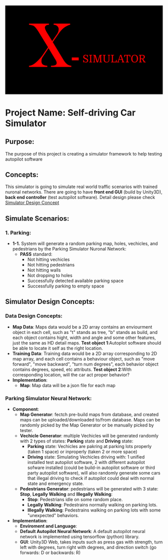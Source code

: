
![X-Drive](./md_source/cover_img.png)
# **Project Name: Self-driving Car Simulator**

## **Purpose**:
   The purpose of this project is creating a simulator framework to help testing autopilot software

## **Concepts**:
   This simulator is going to simulate real world traffic scenarios with trained nuronal networks. There are going to have **front end GUI** (build by Unity3D), **back end controller** (test autopilot software). Detail design please check [Simulator Design Concept](#Simulator-Design-Concepts)

## **Simulate Scenarios**:
   ### 1. Parking:
   * **1-1.** System will generate a random parking map, holes, vechicles, and pedestrians by the Parking Simulator Nuronal Network:
     * **PASS** standard:
       * Not hitting vechicles
       * Not hitting pedestrians
       * Not hitting walls
       * Not dropping to holes
       * Successfully detected available parking space
       * Successfully parking to empty space

## **Simulator Design Concepts**:
   ### Data Design Concepts:
   * **Map Data**: Maps data would be a 2D array contains an enviourment object in each cell, such as "t" stands as tree, "b" stands as build, and each object contains hight, width and angle and some other features, just the same as HD detail maps. **Test object 1**:Autoplot software should be able to locate it self as the right location. 
   * **Training Data**: Training data would be a 2D array corresponding to 2D map array, and each cell contains a behaviour object, such as "move forward", "move backward", "turn num degrees", each behavior object contains degrees, speed, etc attributs. **Test object 2**:With corresponding location, will the car act proper behavior?
   * **Implementation**:
     * **Map**: Map data will be a json file for each map
   
   ### Parking Simulator Neural Network:
   * **Component**:
     * **Map Generator**: fectch pre-build maps from database, and created maps can be uploaded/downloaded to/from database. Maps can be randomly picked by the Map Generator or be manually picked by tester.
     * **Vechicle Generator**: multiple Vechicles will be generated randomly with 2 types of states: **Parking** state and **Driving** state:
       * **Parking** state: Vechicles are pakring at parking lots properly (taken 1 space) or inproperly (taken 2 or more space)
       * **Driving** state: Simulating Vechicles driving with: 1 unified installed test autopilot software, 2 with different autopilot sofware installed (could be build-in autopilot software or third party autopilot software), will also randomly generate some cars that illegal driving to check if autopilot could deal with normal state and emergency state.
     * **Pedestrians Generator**: pedestrians will be generated with 3 state: **Stop**, **Legally Walking** and **Illegally Walking**:
       * **Stop**: Pedestrians idle on some random place.
       * **Legally Walking**: Pedestrains normally walking on parking lots.
       * **Illegally Walking**: Pedestrains walking on parking lots with some "unexpected" behaviors.
   * **Implementation**:
     * **Enviroment and Language**: 
      * **Default Autopilot Neural Network**: A default autopilot neural network is implemented using tensorflow (python) library.
      * **GUI**: Unity3D Web, takes inputs such as press gas with strength, turn left with degrees, turn right with degrees, and direction switch (go forwards: D or backwards: R)
